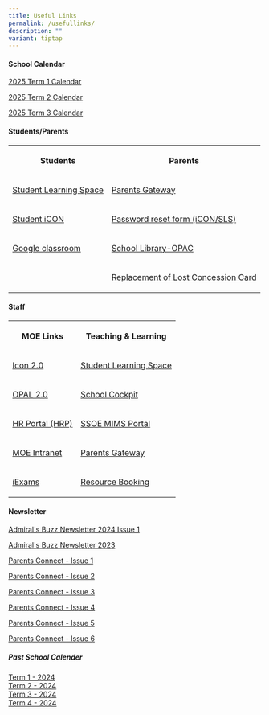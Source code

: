 ```yaml
---
title: Useful Links
permalink: /usefullinks/
description: ""
variant: tiptap
---
```

<h4>School Calendar</h4>
<p><a href="/files/GO PDF/2025_Term_1_Calendar.pdf" rel="noopener noreferrer nofollow" target="_blank">2025 Term 1 Calendar</a>
</p>
<p><a href="/files/GO PDF/2025_Term_2_Calendar.pdf" rel="noopener nofollow" target="_blank">2025 Term 2 Calendar</a>
</p>
<p><a href="/files/GO PDF/2025_Term_3_Calendar.pdf" rel="noopener nofollow" target="_blank">2025 Term 3 Calendar</a>
</p>
<h4>Students/Parents</h4>
<table style="minWidth: 50px">
<colgroup>
<col>
<col>
</colgroup>
<tbody>
<tr>
<th rowspan="1" colspan="1">
<p>Students</p>
</th>
<th rowspan="1" colspan="1">
<p>Parents</p>
</th>
</tr>
<tr>
<td rowspan="1" colspan="1">
<p><a href="https://vle.learning.moe.edu.sg/login" rel="noopener noreferrer nofollow" target="_blank">Student Learning Space</a>
</p>
</td>
<td rowspan="1" colspan="1">
<p><a href="https://pg.moe.edu.sg/" rel="noopener noreferrer nofollow" target="_blank">Parents Gateway</a>
</p>
</td>
</tr>
<tr>
<td rowspan="1" colspan="1">
<p><a href="https://workspace.google.com/dashboard" rel="noopener noreferrer nofollow" target="_blank">Student iCON</a>
</p>
</td>
<td rowspan="1" colspan="1">
<p><a href="https://forms.gle/bd2dREPKXXsBuiiq6" rel="noopener noreferrer nofollow" target="_blank">Password reset form (iCON/SLS)</a>
</p>
</td>
</tr>
<tr>
<td rowspan="1" colspan="1">
<p><a href="Workspace.google.com/dashboard" rel="noopener noreferrer nofollow" target="_blank">Google classroom</a>
</p>
</td>
<td rowspan="1" colspan="1">
<p><a href="https://schoolibrary.moe.edu.sg/admiraltypri/cgi-bin/spydus.exe/ENQ/WPAC/BIBENQ?QRY=06601%5C%3E%20(FILTER%3A%201%20%2B%20ITMFADTE%3A%20%22%3E%3DTHISMONTH(-4)%22%20)%20-%2006601%5C%3E%20(FILTER%3A%201%20%2B%20ITMFADTE%3A%20%22%3C%20THISMONTH(-4)%22)&amp;QRYTEXT=New%20Arrivals" rel="noopener noreferrer nofollow" target="_blank">School Library-OPAC</a>
</p>
</td>
</tr>
<tr>
<td rowspan="1" colspan="1">
<p></p>
</td>
<td rowspan="1" colspan="1">
<p><a href="https://www.simplygo.com.sg/lost-concession-card-replacement/" rel="noopener nofollow" target="_blank">Replacement of Lost Concession Card</a>
</p>
</td>
</tr>
</tbody>
</table>
<h4>Staff</h4>
<table style="minWidth: 50px">
<colgroup>
<col>
<col>
</colgroup>
<tbody>
<tr>
<th rowspan="1" colspan="1">
<p>MOE Links</p>
</th>
<th rowspan="1" colspan="1">
<p>Teaching &amp; Learning</p>
</th>
</tr>
<tr>
<td rowspan="1" colspan="1">
<p><a href="https://icon.moe.edu.sg" rel="noopener noreferrer nofollow" target="_blank">Icon 2.0</a>
</p>
</td>
<td rowspan="1" colspan="1">
<p><a href="https://vle.learning.moe.edu.sg/login" rel="noopener noreferrer nofollow" target="_blank">Student Learning Space</a>
</p>
</td>
</tr>
<tr>
<td rowspan="1" colspan="1">
<p><a href="https://www.opal2.moe.edu.sg/app/learner" rel="noopener noreferrer nofollow" target="_blank">OPAL 2.0</a>
</p>
</td>
<td rowspan="1" colspan="1">
<p><a href="https://schoolcockpit.moe.gov.sg/" rel="noopener noreferrer nofollow" target="_blank">School Cockpit</a>
</p>
</td>
</tr>
<tr>
<td rowspan="1" colspan="1">
<p><a href="https://www.hrp.gov.sg" rel="noopener noreferrer nofollow" target="_blank">HR Portal (HRP)</a>
</p>
</td>
<td rowspan="1" colspan="1">
<p><a href="https://portal.mims.moe.gov.sg/idmdash" rel="noopener noreferrer nofollow" target="_blank">SSOE MIMS Portal</a>
</p>
</td>
</tr>
<tr>
<td rowspan="1" colspan="1">
<p><a href="https://intranet.moe.gov.sg/" rel="noopener noreferrer nofollow" target="_blank">MOE Intranet</a>
</p>
</td>
<td rowspan="1" colspan="1">
<p><a href="https://pg.moe.edu.sg/" rel="noopener noreferrer nofollow" target="_blank">Parents Gateway</a>
</p>
</td>
</tr>
<tr>
<td rowspan="1" colspan="1">
<p><a href="https://iexams.seab.gov.sg/sso/login?service=https%3A%2F%2Fiexams.seab.gov.sg%2Fsso%2Foauth2.0%2FcallbackAuthorize%3Fclient_id%3Diexams2-prod%26redirect_uri%3Dhttps%253A%252F%252Fiexams.seab.gov.sg%252Fiexams2%252Flogin%252Foauth2%252Fcode%252Fiexams2-prod%26response_type%3Dcode%26client_name%3DCasOAuthClient" rel="noopener noreferrer nofollow" target="_blank">iExams</a>
</p>
</td>
<td rowspan="1" colspan="1">
<p><a href="https://rbs.avero-tech.com/" rel="noopener noreferrer nofollow" target="_blank">Resource Booking</a>
</p>
</td>
</tr>
</tbody>
</table>
<h4>Newsletter</h4>
<p><a href="/files/Admiral_s_Buzz_Newsletter_2024_Issue_1.pdf" rel="noopener noreferrer nofollow" target="_blank">Admiral's Buzz Newsletter 2024 Issue 1</a>
</p>
<p><a href="/files/admiral's%20buzz%20newsletter%202023.pdf" rel="noopener noreferrer nofollow" target="_blank">Admiral's Buzz Newsletter 2023</a>
</p>
<p><a href="/files/PARENTS%20CONNECT%20@%20ADPS%20Issue%201.pdf" rel="noopener noreferrer nofollow" target="_blank">Parents Connect - Issue 1</a>
</p>
<p><a href="/files/Parents%20Connect%20@ADPS%20Issue%202.pdf" rel="noopener noreferrer nofollow" target="_blank">Parents Connect - Issue 2</a>
</p>
<p><a href="/files/parents%20connect%20issue%203.pdf" rel="noopener noreferrer nofollow" target="_blank">Parents Connect - Issue 3</a>
</p>
<p><a href="/files/parents%20connect%20issue%204.pdf" rel="noopener noreferrer nofollow" target="_blank">Parents Connect - Issue 4</a>
</p>
<p><a href="/files/News%20Letters/Parents_connect_issue_5.pdf" rel="noopener noreferrer nofollow" target="_blank">Parents Connect - Issue 5</a>
</p>
<p><a href="/files/News%20Letters/PARENTS_CONNECT_Issue6.pdf" rel="noopener noreferrer nofollow" target="_blank">Parents Connect - Issue 6</a>
</p>
<h5>Past School Calender</h5>
<p><a href="/files/GO%20PDF/2024_Term_1_Calendar.pdf" rel="noopener noreferrer nofollow" target="_blank">Term 1 - 2024</a> 
<br><a href="/files/GO%20PDF/2024_Term_2_Calendar__Revised_.pdf" rel="noopener noreferrer nofollow" target="_blank">Term 2 - 2024</a>
<br><a href="/files/GO%20PDF/2024_Term_3_Calendar.pdf" rel="noopener noreferrer nofollow" target="_blank">Term 3 - 2024</a>
<br><a href="/files/2024_Term_4_Calendar.pdf" rel="noopener noreferrer nofollow" target="_blank">Term 4 - 2024</a>
</p>